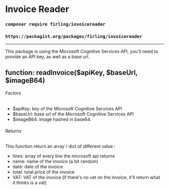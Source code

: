 # Invoice Reader

### `composer require firling/invoicereader`

### `https://packagist.org/packages/firling/invoicereader`

_______________________________________________________________________________________________________________

This package is using the Microsoft Cognitive Services API, you'll need to provide an API key, as well as a base url.

## function: readInvoice($apiKey, $baseUrl, $imageB64)

###### Factors
- $apiKey: key of the Microsoft Cognitive Services API
- $baseUrl: base url of the Microsoft Cognitive Services API
- $imageB64: image hashed in base64.

###### Returns
This function return an array / dict of different value :
- lines: array of every line the microsoft api returns
- name: name of the invoice (a bit random)
- date: date of the invoice
- total: total price of the invoice
- VAT: VAT of the invoice (if there's no vat on the invoice, it'll return what it thinks is a vat)
